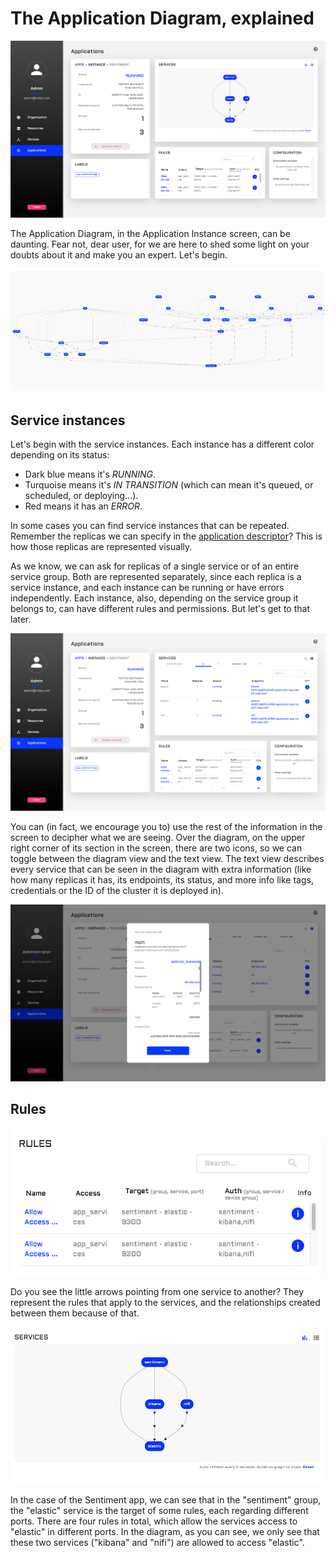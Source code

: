 # The Application Diagram, explained



![Application instance main screen](../.gitbook/assets/appinstance_diagram_main.png)

The Application Diagram, in the Application Instance screen, can be daunting. Fear not, dear user, for we are here to shed some light on your doubts about it and make you an expert. Let's begin.

![I mean, who can blame you. This is scary.](../.gitbook/assets/thingsboard_diagram.png)

## Service instances

Let's begin with the service instances. Each instance has a different color depending on its status:

- Dark blue means it's *RUNNING*.
- Turquoise means it's *IN TRANSITION* (which can mean it's queued, or scheduled, or deploying...).
- Red means it has an *ERROR*.

In some cases you can find service instances that can be repeated. Remember the replicas we can specify in the [application descriptor](app_descriptors.md)? This is how those replicas are represented visually. 

As we know, we can ask for replicas of a single service or of an entire service group. Both are represented separately, since each replica is a service instance, and each instance can be running or have errors independently. Each instance, also, depending on the service group it belongs to, can have different rules and permissions. But let's get to that later.

![Text description of the application instance](../.gitbook/assets/appinstance_diagram_service_table.png)

You can (in fact, we encourage you to) use the rest of the information in the screen to decipher what we are seeing. Over the diagram, on the upper right corner of its section in the screen, there are two icons, so we can toggle between the diagram view and the text view. The text view describes every service that can be seen in the diagram with extra information (like how many replicas it has, its endpoints, its status, and more info like tags, credentials or the ID of the cluster it is deployed in).

![Text description of the application instance](../.gitbook/assets/appinstance_diagram_service_info.png)

## Rules

![Rules of the Sentiment application instance](../.gitbook/assets/appinstance_diagram_rules.png)

Do you see the little arrows pointing from one service to another? They represent the rules that apply to the services, and the relationships created between them because of that.

![Beginner-mode diagram](../.gitbook/assets/appinstance_diagram.png)

In the case of the Sentiment app, we can see that in the "sentiment" group, the "elastic" service is the target of some rules, each regarding different ports. There are four rules in total, which allow the services access to "elastic" in different ports. In the diagram, as you can see, we only see that these two services ("kibana" and "nifi") are allowed to access "elastic".

